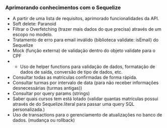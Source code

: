 ### Aprimorando conhecimentos com o Sequelize

- A partir de uma lista de requisitos, aprimorado funcionalidades da API.
- Soft delete: Paranoid
- Filtrar o Overfetching (trazer mais dados do que precisa) através de um escopo no modelo.
- Tratamento de erro para email inválido (biblioteca validate: isEmail) do Sequelize
- Mock (função externa) de validação dentro do objeto validate para o CPF
- - Uso de helper functions para validação de dados, formatação de dados de saída, conversão de tipo de dados, etc.
- Consultar todas as matriculas confirmadas de forma rápida.
- Consultar turmas por intervalo de data (para não receber informações desnecessárias (turmas antigas))
- Consultar por query params (strings)
- Saber quais cursos tem está lotado (validar quantas matrículas possui através de do Sequelize.literal para passar uma query SQL personalizada.)
- Uso de transactions para o gerenciamento de atualizações no banco de dados. (mudança ou rollback)
